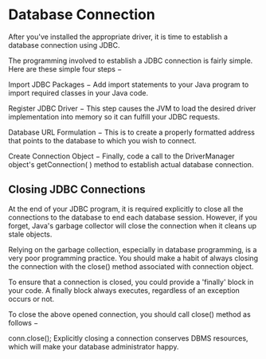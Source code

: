 # Database Connection

After you've installed the appropriate driver, it is time to establish a database connection using JDBC.

The programming involved to establish a JDBC connection is fairly simple. Here are these simple four steps −

Import JDBC Packages − Add import statements to your Java program to import required classes in your Java code.

Register JDBC Driver − This step causes the JVM to load the desired driver implementation into memory so it can fulfill
your JDBC requests.

Database URL Formulation − This is to create a properly formatted address that points to the database to which you wish
to connect.

Create Connection Object − Finally, code a call to the DriverManager object's getConnection( ) method to establish
actual database connection.


## Closing JDBC Connections

At the end of your JDBC program, it is required explicitly to close all the connections to the database to end each
database session. However, if you forget, Java's garbage collector will close the connection when it cleans up stale
objects.

Relying on the garbage collection, especially in database programming, is a very poor programming practice. You should
make a habit of always closing the connection with the close() method associated with connection object.

To ensure that a connection is closed, you could provide a 'finally' block in your code. A finally block always
executes, regardless of an exception occurs or not.

To close the above opened connection, you should call close() method as follows −

conn.close();
Explicitly closing a connection conserves DBMS resources, which will make your database administrator happy.